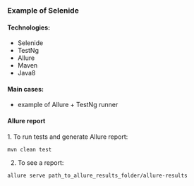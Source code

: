 <h3>Example of Selenide </h3>
<h4>Technologies:</h4>

- Selenide
- TestNg
- Allure
- Maven
- Java8

<h4>Main cases:</h4>

- example of Allure + TestNg runner


<h4>Allure report</h4>
1. To run tests and generate Allure report:

```
mvn clean test
```
2. To see a report: 

```
allure serve path_to_allure_results_folder/allure-results
```
